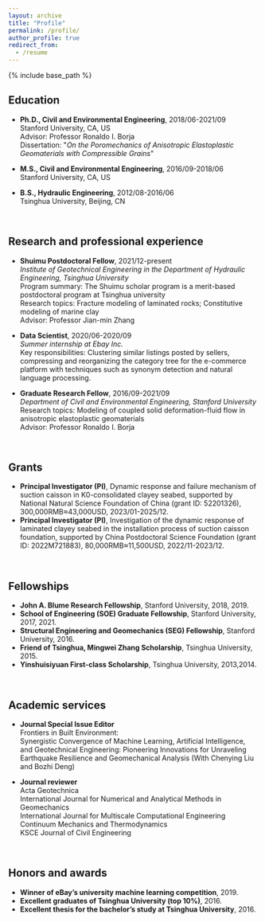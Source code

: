```yaml
---
layout: archive
title: "Profile"
permalink: /profile/
author_profile: true
redirect_from:
  - /resume
---
```


{% include base_path %}

## Education
* <b>Ph.D., Civil and Environmental Engineering</b>, 2018/06-2021/09   
  Stanford University, CA, US    
  Advisor: Professor Ronaldo I. Borja   
  Dissertation: "<i>On the Poromechanics of Anisotropic Elastoplastic Geomaterials with Compressible Grains</i>"  
  
* <b>M.S., Civil and Environmental Engineering</b>, 2016/09-2018/06   
  Stanford University, CA, US    
  
* <b>B.S., Hydraulic Engineering</b>, 2012/08-2016/06   
  Tsinghua University, Beijing, CN    
<br>

## Research and professional experience
* <b>Shuimu Postdoctoral Fellow</b>, 2021/12-present  
  <i>Institute of Geotechnical Engineering in the Department of Hydraulic Engineering, Tsinghua University</i>   
  Program summary: The Shuimu scholar program is a merit-based postdoctoral program at Tsinghua university  
  Research topics: Fracture modeling of laminated rocks; Constitutive modeling of marine clay  
  Advisor: Professor Jian-min Zhang

* <b>Data Scientist</b>, 2020/06-2020/09  
  <i>Summer internship at Ebay Inc.</i>  
  Key responsibilities: Clustering similar listings posted by sellers, compressing and reorganizing the category tree for the e-commerce platform with techniques such as synonym detection and natural language processing.

* <b>Graduate Research Fellow</b>, 2016/09-2021/09  
  <i>Department of Civil and Environmental Engineering, Stanford University</i>  
  Research topics: Modeling of coupled solid deformation-fluid flow in anisotropic elastoplastic geomaterials  
  Advisor: Professor Ronaldo I. Borja  
<br>    

## Grants
* <b>Principal Investigator (PI)</b>, Dynamic response and failure mechanism of suction caisson in K0-consolidated clayey seabed, supported by National Natural Science Foundation of China (grant ID: 52201326), 300,000RMB≈43,000USD, 2023/01-2025/12.
* <b>Principal Investigator (PI)</b>, Investigation of the dynamic response of laminated clayey seabed in the installation process of suction caisson foundation, supported by China Postdoctoral Science Foundation (grant ID: 2022M721883), 80,000RMB≈11,500USD, 2022/11-2023/12.
<br>
  
## Fellowships
* <b>John A. Blume Research Fellowship</b>, Stanford University, 2018, 2019.  
* <b>School of Engineering (SOE) Graduate Fellowship</b>, Stanford University, 2017, 2021.
* <b>Structural Engineering and Geomechanics (SEG) Fellowship</b>, Stanford University, 2016.
* <b>Friend of Tsinghua, Mingwei Zhang Scholarship</b>, Tsinghua University, 2015.
* <b>Yinshuisiyuan First-class Scholarship</b>, Tsinghua University, 2013,2014.  
<br>

## Academic services
* <b>Journal Special Issue Editor</b>  
  Frontiers in Built Environment:  
  Synergistic Convergence of Machine Learning, Artificial Intelligence, and Geotechnical Engineering: Pioneering Innovations for Unraveling Earthquake Resilience and Geomechanical Analysis (With Chenying Liu and Bozhi Deng)
  
* <b>Journal reviewer</b>  
  Acta Geotechnica  
  International Journal for Numerical and Analytical Methods in Geomechanics  
  International Journal for Multiscale Computational Engineering  
  Continuum Mechanics and Thermodynamics  
  KSCE Journal of Civil Engineering  
<br>

## Honors and awards
* <b>Winner of eBay’s university machine learning competition</b>, 2019.
* <b>Excellent graduates of Tsinghua University (top 10%)</b>, 2016.
* <b>Excellent thesis for the bachelor’s study at Tsinghua University</b>, 2016.
